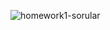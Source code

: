 ![homework1-sorular](https://user-images.githubusercontent.com/87023953/205256463-3969a19a-d634-4c2b-bd7c-18a95322448a.png)
